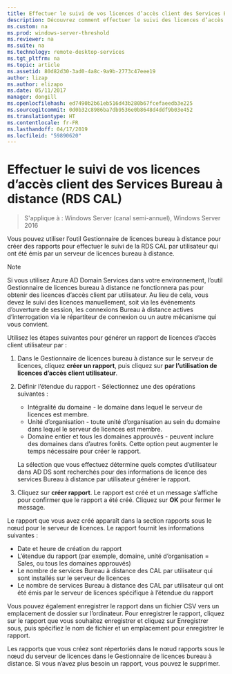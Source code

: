 ```yaml
---
title: Effectuer le suivi de vos licences d’accès client des Services Bureau à distance (RDS CAL)
description: Découvrez comment effectuer le suivi des licences d’accès client dans votre déploiement de services Bureau à distance.
ms.custom: na
ms.prod: windows-server-threshold
ms.reviewer: na
ms.suite: na
ms.technology: remote-desktop-services
ms.tgt_pltfrm: na
ms.topic: article
ms.assetid: 80d82d30-3ad0-4a8c-9a9b-2773c47eee19
author: lizap
ms.author: elizapo
ms.date: 05/11/2017
manager: dongill
ms.openlocfilehash: ed7490b2b61eb516d43b280b67fcefaeedb3e225
ms.sourcegitcommit: 0d0b32c8986ba7db9536e0b8648d4ddf9b03e452
ms.translationtype: HT
ms.contentlocale: fr-FR
ms.lasthandoff: 04/17/2019
ms.locfileid: "59890620"
---
```

# <a name="track-your-remote-desktop-services-client-access-licenses-rds-cals"></a>Effectuer le suivi de vos licences d’accès client des Services Bureau à distance (RDS CAL)

>S'applique à : Windows Server (canal semi-annuel), Windows Server 2016

Vous pouvez utiliser l’outil Gestionnaire de licences bureau à distance pour créer des rapports pour effectuer le suivi de la RDS CAL par utilisateur qui ont été émis par un serveur de licences bureau à distance.

> [!NOTE]
>  Si vous utilisez Azure AD Domain Services dans votre environnement, l’outil Gestionnaire de licences bureau à distance ne fonctionnera pas pour obtenir des licences d’accès client par utilisateur. Au lieu de cela, vous devez le suivi des licences manuellement, soit via les événements d’ouverture de session, les connexions Bureau à distance actives d’interrogation via le répartiteur de connexion ou un autre mécanisme qui vous convient. 

Utilisez les étapes suivantes pour générer un rapport de licences d’accès client utilisateur par :

1. Dans le Gestionnaire de licences bureau à distance sur le serveur de licences, cliquez **créer un rapport**, puis cliquez sur **par l’utilisation de licences d’accès client utilisateur**.
2. Définir l’étendue du rapport - Sélectionnez une des opérations suivantes :
   - Intégralité du domaine - le domaine dans lequel le serveur de licences est membre.
   - Unité d’organisation - toute unité d’organisation au sein du domaine dans lequel le serveur de licences est membre.
   - Domaine entier et tous les domaines approuvés - peuvent inclure des domaines dans d’autres forêts. Cette option peut augmenter le temps nécessaire pour créer le rapport.

   La sélection que vous effectuez détermine quels comptes d’utilisateur dans AD DS sont recherchés pour des informations de licence des services Bureau à distance par utilisateur générer le rapport.
3. Cliquez sur **créer rapport**. Le rapport est créé et un message s’affiche pour confirmer que le rapport a été créé. Cliquez sur **OK** pour fermer le message.

Le rapport que vous avez créé apparaît dans la section rapports sous le nœud pour le serveur de licences. Le rapport fournit les informations suivantes :

- Date et heure de création du rapport
- L’étendue du rapport (par exemple, domaine, unité d’organisation = Sales, ou tous les domaines approuvés)
- Le nombre de services Bureau à distance des CAL par utilisateur qui sont installés sur le serveur de licences
- Le nombre de services Bureau à distance des CAL par utilisateur qui ont été émis par le serveur de licences spécifique à l’étendue du rapport

Vous pouvez également enregistrer le rapport dans un fichier CSV vers un emplacement de dossier sur l’ordinateur. Pour enregistrer le rapport, cliquez sur le rapport que vous souhaitez enregistrer et cliquez sur Enregistrer sous, puis spécifiez le nom de fichier et un emplacement pour enregistrer le rapport.

Les rapports que vous créez sont répertoriés dans le nœud rapports sous le nœud du serveur de licences dans le Gestionnaire de licences bureau à distance. Si vous n’avez plus besoin un rapport, vous pouvez le supprimer.

